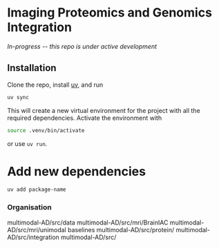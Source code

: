 # Imaging Proteomics and Genomics Integration
*In-progress -- this repo is under active development*

## Installation
Clone the repo, install [uv](https://docs.astral.sh/uv/getting-started/installation/), and run

```bash
uv sync
```

This will create a new virtual environment for the project with all the required dependencies. Activate the environment with

```bash
source .venv/bin/activate
```

or use `uv run`.

# Add new dependencies
```bash
uv add package-name
```

### Organisation
multimodal-AD/src/data
multimodal-AD/src/mri/BrainIAC
multimodal-AD/src/mri/unimodal baselines
multimodal-AD/src/protein/
multimodal-AD/src/integration
multimodal-AD/src/
